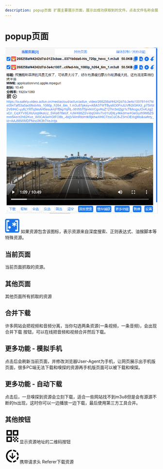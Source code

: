 ```yaml
---
description: popup页面 扩展主要展示页面，展示出成功获取到的文件。点击文件名称会展示更多文件信息。
---
```


# popup页面

![popup页面](../.gitbook/assets/popup.png)

![](../.gitbook/assets/image.png) 如果资源包含该图标，表示资源来自深度搜索、正则表达式、油猴脚本等特殊资源。

## 当前页面

当前页面抓取的资源。

## **其他页面**

其他页面所有抓取的资源

## 合并下载

许多网站会把视频和音频分离，当你勾选两条资源(一条视频，一条音频)，会出现 合并下载 按钮，可以在线把音频和视频合并然后下载。

## **更多功能 - 模拟手机**

点击后会刷新当前页面，并修改浏览器User-Agent为手机，让网页展示出手机版页面，很多PC端无法下载和嗅探的资源再手机版页面可以被下载和嗅探。

## **更多功能 - 自动下载**

点击后，一旦嗅探到资源会立刻下载，适合一些网站找不到m3u8但是会有源源不断的ts出现，这时你可以一边播放一边下载，最后使用第三方工具合并。

## **其他按钮**

<img src="../.gitbook/assets/qrcode.png" alt="" data-size="line">显示资源地址的二维码按钮

<img src="../.gitbook/assets/cat-down.png" alt="" data-size="line">携带请求头 Referer下载资源
